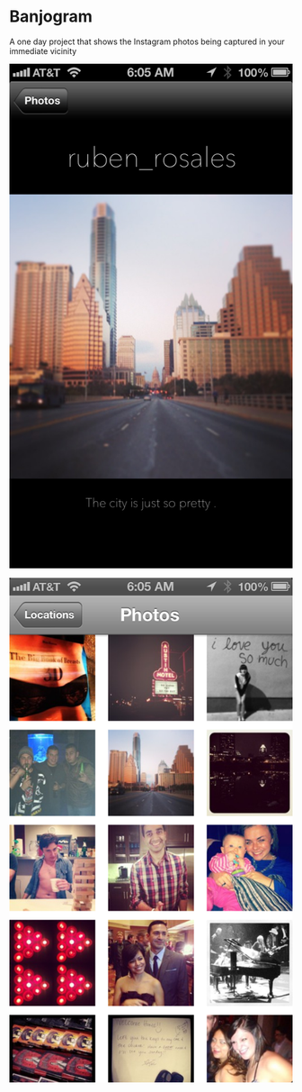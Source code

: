 Banjogram
=========

A one day project that shows the Instagram photos being captured in your immediate vicinity

![ScreenShot](https://github.com/briansoule/Banjogram/raw/master/Screenshots/photo%200.PNG)

![ScreenShot](https://github.com/briansoule/Banjogram/raw/master/Screenshots/photo%201.PNG)
